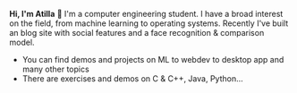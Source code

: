 **Hi, I'm Atilla** :wave:
I'm a computer engineering student. I have a broad interest on the field, from machine learning to operating systems. Recently I've built an blog site with social features and a face recognition & comparison model. 

- You can find demos and projects on ML to webdev to desktop app and many other topics
- There are exercises and demos on C & C++, Java, Python...
